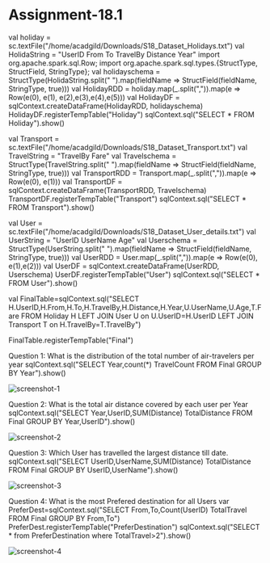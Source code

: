 # Assignment-18.1

val holiday = sc.textFile("/home/acadgild/Downloads/S18_Dataset_Holidays.txt")
val HolidaString = "UserID From To TravelBy Distance Year"
import org.apache.spark.sql.Row;
import org.apache.spark.sql.types.{StructType, StructField, StringType};
val holidayschema = StructType(HolidaString.split(" ").map(fieldName ⇒ StructField(fieldName, StringType, true)))
val HolidayRDD = holiday.map(_.split(",")).map(e ⇒ Row(e(0), e(1), e(2),e(3),e(4),e(5)))
val HolidayDF = sqlContext.createDataFrame(HolidayRDD, holidayschema)
HolidayDF.registerTempTable("Holiday")
sqlContext.sql("SELECT * FROM Holiday").show()



val Transport = sc.textFile("/home/acadgild/Downloads/S18_Dataset_Transport.txt")
val TravelString = "TravelBy Fare"
val Travelschema = StructType(TravelString.split(" ").map(fieldName ⇒ StructField(fieldName, StringType, true)))
val TransportRDD = Transport.map(_.split(",")).map(e ⇒ Row(e(0), e(1)))
val TransportDF = sqlContext.createDataFrame(TransportRDD, Travelschema)
TransportDF.registerTempTable("Transport")
sqlContext.sql("SELECT * FROM Transport").show()


val User = sc.textFile("/home/acadgild/Downloads/S18_Dataset_User_details.txt")
val UserString = "UserID UserName Age"
val Userschema = StructType(UserString.split(" ").map(fieldName ⇒ StructField(fieldName, StringType, true)))
val UserRDD = User.map(_.split(",")).map(e ⇒ Row(e(0), e(1),e(2)))
val UserDF = sqlContext.createDataFrame(UserRDD, Userschema)
UserDF.registerTempTable("User")
sqlContext.sql("SELECT * FROM User").show()




val FinalTable=sqlContext.sql("SELECT H.UserID,H.From,H.To,H.TravelBy,H.Distance,H.Year,U.UserName,U.Age,T.Fare FROM Holiday H LEFT JOIN User U on U.UserID=H.UserID LEFT JOIN Transport T on H.TravelBy=T.TravelBy")

FinalTable.registerTempTable("Final")



Question 1: What is the distribution of the total number of air-travelers per year
sqlContext.sql("SELECT Year,count(*) TravelCount FROM Final GROUP BY Year").show()

![screenshot-1](https://user-images.githubusercontent.com/34162166/37763836-1edfa310-2de6-11e8-868c-11e367b6a732.png)

Question 2: What is the total air distance covered by each user per Year
sqlContext.sql("SELECT Year,UserID,SUM(Distance) TotalDistance FROM Final GROUP BY Year,UserID").show()


![screenshot-2](https://user-images.githubusercontent.com/34162166/37763837-1f2cd018-2de6-11e8-8e54-d9e3a2501bc9.png)

Question 3: Which User has travelled the largest distance till date.
sqlContext.sql("SELECT UserID,UserName,SUM(Distance) TotalDistance FROM Final GROUP BY UserID,UserName").show()


![screenshot-3](https://user-images.githubusercontent.com/34162166/37763839-1f75add8-2de6-11e8-9566-6826f7d04017.png)

Question 4: What is the most Prefered destination for all Users
var PreferDest=sqlContext.sql("SELECT From,To,Count(UserID) TotalTravel FROM Final GROUP BY From,To")
PreferDest.registerTempTable("PreferDestination")
sqlContext.sql("SELECT * from PreferDestination where TotalTravel>2").show()



![screenshot-4](https://user-images.githubusercontent.com/34162166/37763841-1fba6478-2de6-11e8-9449-3c228346d178.png)


















